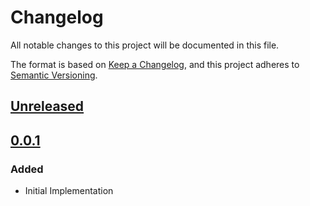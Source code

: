 # Changelog

All notable changes to this project will be documented in this file.

The format is based on [Keep a Changelog](https://keepachangelog.com/en/1.0.0/),
and this project adheres to [Semantic Versioning](https://semver.org/spec/v2.0.0.html).

## [Unreleased]

## [0.0.1]

### Added

- Initial Implementation

<!-- markdown-link-check-disable -->

[unreleased]: https://github.com/mineiros-io/terraform-google-pubsub/compare/v0.0.1...HEAD
[0.0.1]: https://github.com/mineiros-io/terraform-google-pubsub/releases/tag/v0.0.1

<!-- markdown-link-check-disabled -->
